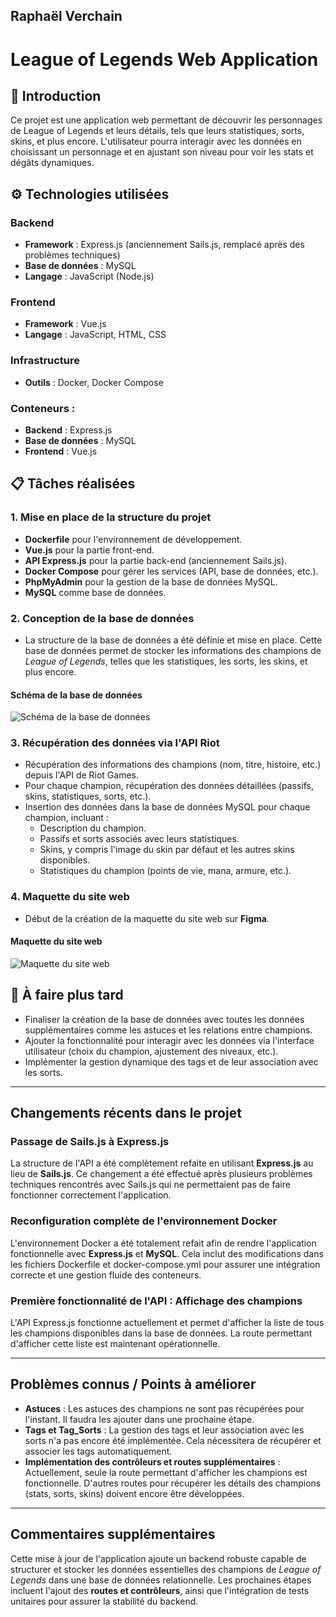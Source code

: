 ## Raphaël Verchain

# League of Legends Web Application

## 📖 Introduction
Ce projet est une application web permettant de découvrir les personnages de League of Legends et leurs détails, tels que leurs statistiques, sorts, skins, et plus encore. L'utilisateur pourra interagir avec les données en choisissant un personnage et en ajustant son niveau pour voir les stats et dégâts dynamiques.

## ⚙️ Technologies utilisées

### Backend
- **Framework** : Express.js (anciennement Sails.js, remplacé après des problèmes techniques)
- **Base de données** : MySQL
- **Langage** : JavaScript (Node.js)

### Frontend
- **Framework** : Vue.js
- **Langage** : JavaScript, HTML, CSS

### Infrastructure
- **Outils** : Docker, Docker Compose

### Conteneurs :
- **Backend** : Express.js
- **Base de données** : MySQL
- **Frontend** : Vue.js

## 📋 Tâches réalisées

### 1. Mise en place de la structure du projet
- **Dockerfile** pour l'environnement de développement.
- **Vue.js** pour la partie front-end.
- **API Express.js** pour la partie back-end (anciennement Sails.js).
- **Docker Compose** pour gérer les services (API, base de données, etc.).
- **PhpMyAdmin** pour la gestion de la base de données MySQL.
- **MySQL** comme base de données.

### 2. Conception de la base de données
- La structure de la base de données a été définie et mise en place. Cette base de données permet de stocker les informations des champions de *League of Legends*, telles que les statistiques, les sorts, les skins, et plus encore.

#### Schéma de la base de données
![Schéma de la base de données](assets/MCD2.png)

### 3. Récupération des données via l'API Riot
- Récupération des informations des champions (nom, titre, histoire, etc.) depuis l'API de Riot Games.
- Pour chaque champion, récupération des données détaillées (passifs, skins, statistiques, sorts, etc.).
- Insertion des données dans la base de données MySQL pour chaque champion, incluant :
  - Description du champion.
  - Passifs et sorts associés avec leurs statistiques.
  - Skins, y compris l'image du skin par défaut et les autres skins disponibles.
  - Statistiques du champion (points de vie, mana, armure, etc.).

### 4. Maquette du site web
- Début de la création de la maquette du site web sur **Figma**.

#### Maquette du site web
![Maquette du site web](assets/MaquetteV1.png)

## 📝 À faire plus tard

- Finaliser la création de la base de données avec toutes les données supplémentaires comme les astuces et les relations entre champions.
- Ajouter la fonctionnalité pour interagir avec les données via l'interface utilisateur (choix du champion, ajustement des niveaux, etc.).
- Implémenter la gestion dynamique des tags et de leur association avec les sorts.

---

## **Changements récents dans le projet**

### **Passage de Sails.js à Express.js**
La structure de l'API a été complètement refaite en utilisant **Express.js** au lieu de **Sails.js**. Ce changement a été effectué après plusieurs problèmes techniques rencontrés avec Sails.js qui ne permettaient pas de faire fonctionner correctement l'application.

### **Reconfiguration complète de l'environnement Docker**
L'environnement Docker a été totalement refait afin de rendre l'application fonctionnelle avec **Express.js** et **MySQL**. Cela inclut des modifications dans les fichiers Dockerfile et docker-compose.yml pour assurer une intégration correcte et une gestion fluide des conteneurs.

### **Première fonctionnalité de l'API : Affichage des champions**
L'API Express.js fonctionne actuellement et permet d'afficher la liste de tous les champions disponibles dans la base de données. La route permettant d'afficher cette liste est maintenant opérationnelle.

---

## **Problèmes connus / Points à améliorer**
- **Astuces** : Les astuces des champions ne sont pas récupérées pour l'instant. Il faudra les ajouter dans une prochaine étape.
- **Tags et Tag_Sorts** : La gestion des tags et leur association avec les sorts n'a pas encore été implémentée. Cela nécessitera de récupérer et associer les tags automatiquement.
- **Implémentation des contrôleurs et routes supplémentaires** : Actuellement, seule la route permettant d'afficher les champions est fonctionnelle. D'autres routes pour récupérer les détails des champions (stats, sorts, skins) doivent encore être développées.

---


## **Commentaires supplémentaires**

Cette mise à jour de l'application ajoute un backend robuste capable de structurer et stocker les données essentielles des champions de *League of Legends* dans une base de données relationnelle. Les prochaines étapes incluent l'ajout des **routes et contrôleurs**, ainsi que l'intégration de tests unitaires pour assurer la stabilité du backend.
